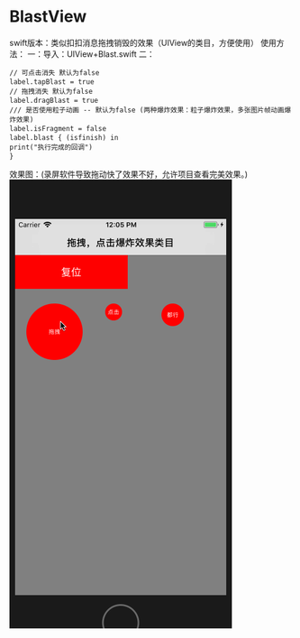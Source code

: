 # BlastView
swift版本：类似扣扣消息拖拽销毁的效果（UIView的类目，方便使用）
使用方法：
    一：导入：UIView+Blast.swift
    二：
    
    // 可点击消失 默认为false
    label.tapBlast = true
    // 拖拽消失 默认为false
    label.dragBlast = true
    /// 是否使用粒子动画 -- 默认为false (两种爆炸效果：粒子爆炸效果，多张图片帧动画爆炸效果)
    label.isFragment = false
    label.blast { (isfinish) in
    print("执行完成的回调")
    }
    
效果图：(录屏软件导致拖动快了效果不好，允许项目查看完美效果。)
![img](https://github.com/zjjzmw1/BlastView/blob/master/blast.gif)
